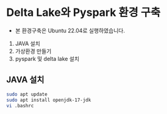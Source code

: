 # Delta Lake와 Pyspark 환경 구축
- 본 환경구축은 Ubuntu 22.04로 실행하였습니다.
1. JAVA 설치
2. 가상환경 만들기
3. pyspark 및 delta lake 설치

## JAVA 설치
```bash
sudo apt update
sudo apt install openjdk-17-jdk
vi .bashrc
```


